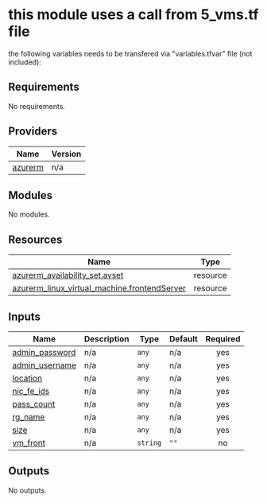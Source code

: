 # this module uses a call from 5_vms.tf file

the following variables needs to be transfered via
"variables.tfvar" file (not included):

## Requirements

No requirements.

## Providers

| Name                                                         | Version |
| ------------------------------------------------------------ | ------- |
| <a name="provider_azurerm"></a> [azurerm](#provider_azurerm) | n/a     |

## Modules

No modules.

## Resources

| Name                                                                                                                                                  | Type     |
| ----------------------------------------------------------------------------------------------------------------------------------------------------- | -------- |
| [azurerm_availability_set.avset](https://registry.terraform.io/providers/hashicorp/azurerm/latest/docs/resources/availability_set)                    | resource |
| [azurerm_linux_virtual_machine.frontendServer](https://registry.terraform.io/providers/hashicorp/azurerm/latest/docs/resources/linux_virtual_machine) | resource |

## Inputs

| Name                                                                        | Description | Type     | Default | Required |
| --------------------------------------------------------------------------- | ----------- | -------- | ------- | :------: |
| <a name="input_admin_password"></a> [admin_password](#input_admin_password) | n/a         | `any`    | n/a     |   yes    |
| <a name="input_admin_username"></a> [admin_username](#input_admin_username) | n/a         | `any`    | n/a     |   yes    |
| <a name="input_location"></a> [location](#input_location)                   | n/a         | `any`    | n/a     |   yes    |
| <a name="input_nic_fe_ids"></a> [nic_fe_ids](#input_nic_fe_ids)             | n/a         | `any`    | n/a     |   yes    |
| <a name="input_pass_count"></a> [pass_count](#input_pass_count)             | n/a         | `any`    | n/a     |   yes    |
| <a name="input_rg_name"></a> [rg_name](#input_rg_name)                      | n/a         | `any`    | n/a     |   yes    |
| <a name="input_size"></a> [size](#input_size)                               | n/a         | `any`    | n/a     |   yes    |
| <a name="input_vm_front"></a> [vm_front](#input_vm_front)                   | n/a         | `string` | `""`    |    no    |

## Outputs

No outputs.
